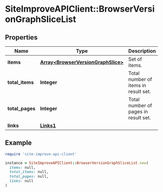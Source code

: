 # SiteImproveAPIClient::BrowserVersionGraphSliceList

## Properties

| Name | Type | Description | Notes |
| ---- | ---- | ----------- | ----- |
| **items** | [**Array&lt;BrowserVersionGraphSlice&gt;**](BrowserVersionGraphSlice.md) | Set of items. |  |
| **total_items** | **Integer** | Total number of items in result set. |  |
| **total_pages** | **Integer** | Total number of pages in result set. |  |
| **links** | [**Links1**](Links1.md) |  | [optional] |

## Example

```ruby
require 'site-improve-api-client'

instance = SiteImproveAPIClient::BrowserVersionGraphSliceList.new(
  items: null,
  total_items: null,
  total_pages: null,
  links: null
)
```

